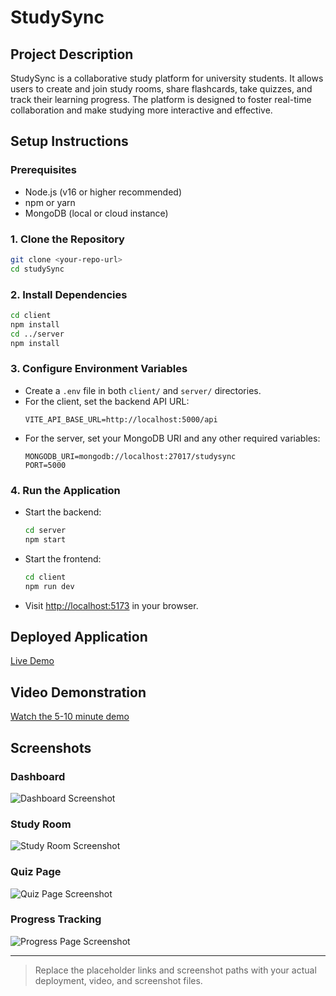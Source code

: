 # StudySync

## Project Description
StudySync is a collaborative study platform for university students. It allows users to create and join study rooms, share flashcards, take quizzes, and track their learning progress. The platform is designed to foster real-time collaboration and make studying more interactive and effective.

## Setup Instructions

### Prerequisites
- Node.js (v16 or higher recommended)
- npm or yarn
- MongoDB (local or cloud instance)

### 1. Clone the Repository
```bash
git clone <your-repo-url>
cd studySync
```

### 2. Install Dependencies
```bash
cd client
npm install
cd ../server
npm install
```

### 3. Configure Environment Variables
- Create a `.env` file in both `client/` and `server/` directories.
- For the client, set the backend API URL:
  ```env
  VITE_API_BASE_URL=http://localhost:5000/api
  ```
- For the server, set your MongoDB URI and any other required variables:
  ```env
  MONGODB_URI=mongodb://localhost:27017/studysync
  PORT=5000
  ```

### 4. Run the Application
- Start the backend:
  ```bash
  cd server
  npm start
  ```
- Start the frontend:
  ```bash
  cd client
  npm run dev
  ```
- Visit [http://localhost:5173](http://localhost:5173) in your browser.

## Deployed Application
[Live Demo](<your-vercel-or-other-deployment-link>)

## Video Demonstration
[Watch the 5-10 minute demo](<your-youtube-or-video-link>)

## Screenshots

### Dashboard
![Dashboard Screenshot](screenshots/dashboard.png)

### Study Room
![Study Room Screenshot](screenshots/study-room.png)

### Quiz Page
![Quiz Page Screenshot](screenshots/quiz-page.png)

### Progress Tracking
![Progress Page Screenshot](screenshots/progress-page.png)

---

> Replace the placeholder links and screenshot paths with your actual deployment, video, and screenshot files. 